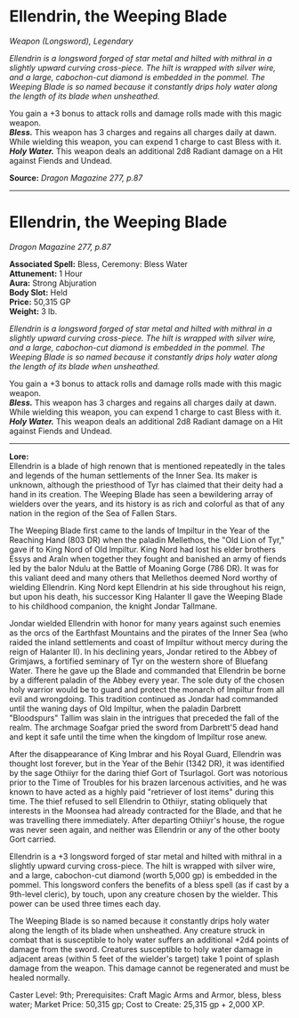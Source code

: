 # Ellendrin, the Weeping Blade
*Weapon (Longsword), Legendary*

*Ellendrin is a longsword forged of star metal and hilted with mithral in a slightly upward curving cross-piece. The hilt is wrapped with silver wire, and a large, cabochon-cut diamond is embedded in the pommel. The Weeping Blade is so named because it constantly drips holy water along the length of its blade when unsheathed.*

You gain a +3 bonus to attack rolls and damage rolls made with this magic weapon.  
***Bless.*** This weapon has 3 charges and regains all charges daily at dawn. While wielding this weapon, you can expend 1 charge to cast Bless with it.  
***Holy Water.*** This weapon deals an additional 2d8 Radiant damage on a Hit against Fiends and Undead.  


**Source:** *Dragon Magazine 277, p.87*



---
# Ellendrin, the Weeping Blade
*Dragon Magazine 277, p.87*

**Associated Spell:** Bless, Ceremony: Bless Water  
**Attunement:** 1 Hour  
**Aura:** Strong Abjuration  
**Body Slot:** Held  
**Price:** 50,315 GP  
**Weight:** 3 lb.

*Ellendrin is a longsword forged of star metal and hilted with mithral in a slightly upward curving cross-piece. The hilt is wrapped with silver wire, and a large, cabochon-cut diamond is embedded in the pommel. The Weeping Blade is so named because it constantly drips holy water along the length of its blade when unsheathed.*

You gain a +3 bonus to attack rolls and damage rolls made with this magic weapon.  
***Bless.*** This weapon has 3 charges and regains all charges daily at dawn. While wielding this weapon, you can expend 1 charge to cast Bless with it.  
***Holy Water.*** This weapon deals an additional 2d8 Radiant damage on a Hit against Fiends and Undead.  



---
**Lore:**  
Ellendrin is a blade of high renown that is mentioned repeatedly in the tales and legends of the human settlements of the Inner Sea. Its maker is unknown, although the priesthood of Tyr has claimed that their deity had a hand in its creation. The Weeping Blade has seen a bewildering array of wielders over the years, and its history is as rich and colorful as that of any nation in the region of the Sea of Fallen Stars.  

The Weeping Blade first came to the lands of Impiltur in the Year of the Reaching Hand (803 DR) when the paladin Mellethos, the "Old Lion of Tyr," gave if to King Nord of Old lmpiltur. King Nord had lost his elder brothers Essys and Araln when together they fought and banished an army of fiends led by the balor Ndulu at the Battle of Moaning Gorge (786 DR). It was for this valiant deed and many others that Mellethos deemed Nord worthy of wielding Ellendrin. King Nord kept Ellendrin at his side throughout his reign, but upon his death, his successor King Halanter II gave the Weeping Blade to his childhood companion, the knight Jondar Tallmane.  

Jondar wielded Ellendrin with honor for many years against such enemies as the orcs of the Earthfast Mountains and the pirates of the Inner Sea (who raided the inland settlements and coast of Impiltur without mercy during the reign of Halanter II). In his declining years, Jondar retired to the Abbey of Grimjaws, a fortified seminary of Tyr on the western shore of Bluefang Water. There he gave up the Blade and commanded that Ellendrin be borne by a different paladin of the Abbey every year. The sole duty of the chosen holy warrior would be to guard and protect the monarch of Impiltur from all evil and wrongdoing. This tradition continued as Jondar had commanded until the waning days of Old Impiltur, when the paladin Darbrett "Bloodspurs" Tallim was slain in the intrigues that preceded the fall of the realm. The archmage Soafgar pried the sword from Darbrett'5 dead hand and kept it safe until the time when the kingdom of Impiltur rose anew.  

After the disappearance of King Imbrar and his Royal Guard, Ellendrin was thought lost forever, but in the Year of the Behir (1342 DR), it was identified by the sage Othiiyr for the daring thief Gort of Tsurlagol. Gort was notorious prior to the Time of Troubles for his brazen larcenous activities, and he was known to have acted as a highly paid "retriever of lost items" during this time. The thief refused to sell Ellendrin to Othiiyr, stating obliquely that interests in the Moonsea had already contracted for the Blade, and that he was travelling there immediately. After departing Othiiyr's house, the rogue was never seen again, and neither was Ellendrin or any of the other booty Gort carried.  

Ellendrin is a +3 longsword forged of star metal and hilted with mithral in a slightly upward curving cross-piece. The hilt is wrapped with silver wire, and a large, cabochon-cut diamond (worth 5,000 gp) is embedded in the pommel. This longsword confers the benefits of a bless spell (as if cast by a 9th-level cleric), by touch, upon any creature chosen by the wielder. This power can be used three times each day.  

The Weeping Blade is so named because it constantly drips holy water along the length of its blade when unsheathed. Any creature struck in combat that is susceptible to holy water suffers an additional +2d4 points of damage from the sword. Creatures susceptible to holy water damage in adjacent areas (within 5 feet of the wielder's target) take 1 point of splash damage from the weapon. This damage cannot be regenerated and must be healed normally.  

Caster Level: 9th;
Prerequisites: Craft Magic Arms and Armor, bless, bless water;
Market Price: 50,315 gp;
Cost to Create: 25,315 gp + 2,000 XP.